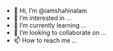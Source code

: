 - 👋 Hi, I’m @iamshahinalam
- 👀 I’m interested in ...
- 🌱 I’m currently learning ...
- 💞️ I’m looking to collaborate on ...
- 📫 How to reach me ...

<!---
iamshahinalam/iamshahinalam is a ✨ special ✨ repository because its `README.md` (this file) appears on your GitHub profile.
You can click the Preview link to take a look at your changes.
--->
